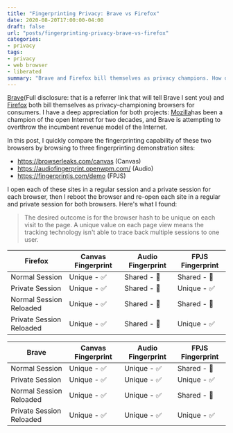 ```yaml
---
title: "Fingerprinting Privacy: Brave vs Firefox"
date: 2020-08-20T17:00:00-04:00
draft: false
url: "posts/fingerprinting-privacy-brave-vs-firefox"
categories:
- privacy
tags: 
- privacy
- web browser
- liberated
summary: "Brave and Firefox bill themselves as privacy champions. How do they fare at fingerprinting protection?"
---
```


[Brave](https://brave.com/rnr267 "Referrer link to download Brave")(Full
disclosure: that is a referrer link that will tell Brave I sent you) and
[Firefox](https://www.mozilla.org/en-US/firefox/ "Firefox Web Browser") both
bill themselves as privacy-championing browsers for consumers. I have a deep
appreciation for both projects: [Mozilla](https://www.mozilla.org/en-US/firefox/
"Mozilla organization")has been a champion of the open Internet for two decades,
and Brave is attempting to overthrow the incumbent revenue model of the
Internet.

In this post, I quickly compare the fingerprinting capability of these two
browsers by browsing to three fingerprinting demonstration sites:

* https://browserleaks.com/canvas (Canvas)
* https://audiofingerprint.openwpm.com/ (Audio)
* https://fingerprintjs.com/demo (FPJS)

I open each of these sites in a regular session and a private session for each
browser, then I reboot the browser and re-open each site in a regular and
private session for both browsers. Here's what I found:

> The desired outcome is for the browser hash to be unique on each visit to the
> page. A unique value on each page view means the tracking technology isn't
> able to trace back multiple sessions to one user.

| Firefox                  | Canvas Fingerprint | Audio Fingerprint | FPJS Fingerprint |
|--------------------------|--------------------|-------------------|------------------|
| Normal Session           | Unique - ✅        | Shared - 🚫       | Shared - 🚫      |
| Private Session          | Unique - ✅        | Shared - 🚫       | Unique - ✅      |
| Normal Session Reloaded  | Unique - ✅        | Shared - 🚫       | Shared - 🚫      |
| Private Session Reloaded | Unique - ✅        | Shared - 🚫       | Unique - ✅      |

| Brave                    | Canvas Fingerprint | Audio Fingerprint | FPJS Fingerprint |
|--------------------------|--------------------|-------------------|------------------|
| Normal Session           | Unique - ✅        | Unique - ✅       | Shared - 🚫      |
| Private Session          | Unique - ✅        | Unique - ✅       | Unique - ✅      |
| Normal Session Reloaded  | Unique - ✅        | Unique - ✅       | Shared - 🚫      |
| Private Session Reloaded | Unique - ✅        | Unique - ✅       | Unique - ✅      |

